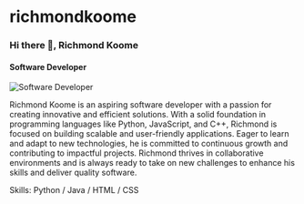 # richmondkoome

### Hi there 👋, Richmond Koome
#### Software Developer
![Software Developer](https://media.licdn.com/dms/image/v2/D4E22AQFKKnTvvmfmbA/feedshare-shrink_1280/feedshare-shrink_1280/0/1712859687059?e=1727913600&v=beta&t=w1c_FqKIHoFWYL3KrH5dyWVFYizcG-bvGAL3CBR7cH8)

Richmond Koome is an aspiring software developer with a passion for creating innovative and efficient solutions. With a solid foundation in programming languages like Python, JavaScript, and C++, Richmond is focused on building scalable and user-friendly applications. Eager to learn and adapt to new technologies, he is committed to continuous growth and contributing to impactful projects. Richmond thrives in collaborative environments and is always ready to take on new challenges to enhance his skills and deliver quality software.

Skills: Python / Java / HTML / CSS





